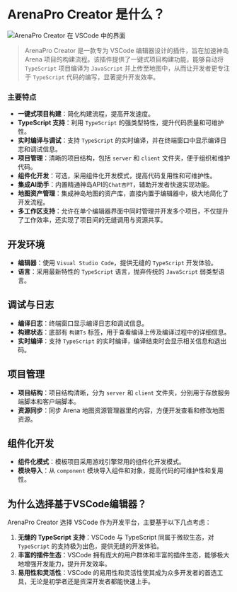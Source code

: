 
# ArenaPro Creator 是什么？  

![ArenaPro Creator 在 VSCode 中的界面](/vscodeArenaPro.png)  
  

>ArenaPro Creator 是一款专为 VSCode 编辑器设计的插件，旨在加速神岛 Arena 项目的构建流程。该插件提供了一键式项目构建功能，能够自动将 `TypeScript` 项目编译为 `JavaScript` 并上传至地图中，从而让开发者更专注于 `TypeScript` 代码的编写，显著提升开发效率。  
  
### 主要特点  
  
- **一键式项目构建**：简化构建流程，提高开发速度。  
- **TypeScript 支持**：利用 `TypeScript` 的强类型特性，提升代码质量和可维护性。  
- **实时编译与调试**：支持 `TypeScript` 的实时编译，并在终端窗口中显示编译日志和调试信息。  
- **项目管理**：清晰的项目结构，包括 `server` 和 `client` 文件夹，便于组织和维护代码。  
- **组件化开发**：可选，采用组件化开发模式，提高代码复用性和可维护性。  
- **集成AI助手**：内置精通神岛API的`Chat吉PT`，辅助开发者快速实现功能。  
- **地图资产管理**：集成神岛地图的资产库，直接内置于编辑器中，极大地简化了开发流程。
- **多工作区支持**：允许在单个编辑器界面中同时管理并开发多个项目，不仅提升了工作效率，还实现了项目间的无缝调用与资源共享。
  
## 开发环境  
  
- **编辑器**：使用 `Visual Studio Code`，提供无缝的 `TypeScript` 开发体验。  
- **语言**：采用最新特性的 `TypeScript` 语言，抛弃传统的 `JavaScript` 弱类型语言。  
  
## 调试与日志  
  
- **编译日志**：终端窗口显示编译日志和调试信息。  
- **构建状态**：底部有 `构建Ts` 标签，用于查看编译上传及编译过程中的详细信息。  
- **实时编译**：支持 `TypeScript` 的实时编译，编译结束时会显示相关信息和退出码。  
  
## 项目管理  
  
- **项目结构**：项目结构清晰，分为 `server` 和 `client` 文件夹，分别用于存放服务端脚本和客户端脚本。  
- **资源同步**：同步 Arena 地图资源管理器里的内容，方便开发查看和修改地图资源。  
  
## 组件化开发  
  
- **组件化模式**：模板项目采用游戏引擎常用的组件化开发模式。  
- **模块导入**：从 `component` 模块导入组件和对象，提高代码的可维护性和复用性。  
  
## 为什么选择基于VSCode编辑器？  
  
ArenaPro Creator 选择 VSCode 作为开发平台，主要基于以下几点考虑：  
  
1. **无缝的 TypeScript 支持**：VSCode 与 TypeScript 同属于微软生态，对 `TypeScript` 的支持极为出色，提供无缝的开发体验。  
2. **丰富的插件生态**：VSCode 拥有庞大的用户群体和丰富的插件生态，能够极大地增强开发能力，提升开发效率。  
3. **易用性和灵活性**：VSCode 的易用性和灵活性使其成为众多开发者的首选工具，无论是初学者还是资深开发者都能快速上手。  
  
